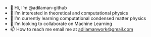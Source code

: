 - 👋 Hi, I’m @adilaman-github
- 👀 I’m interested in theoretical and computational physics
- 🌱 I’m currently learning computational condensed matter physics
- 💞️ I’m looking to collaborate on Machine Learning
- 📫 How to reach me email me at adilamanwork@gmail.com

<!------!>
